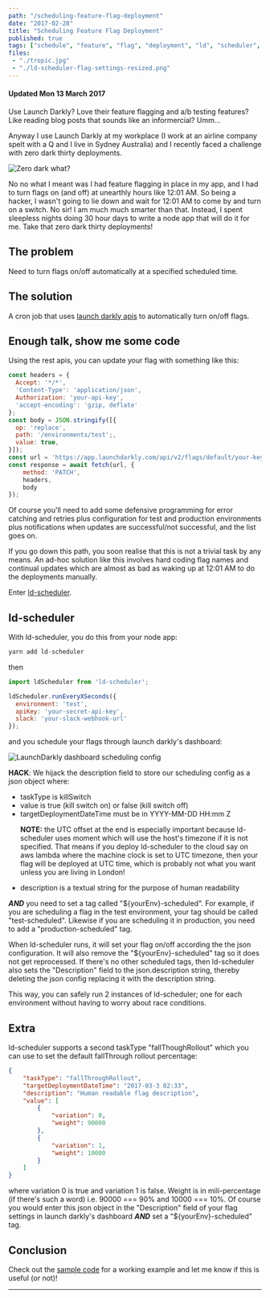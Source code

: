 ```yaml
---
path: "/scheduling-feature-flag-deployment"
date: "2017-02-28"
title: "Scheduling Feature Flag Deployment"
published: true
tags: ["schedule", "feature", "flag", "deployment", "ld", "scheduler", "automate", "automation", "scheduling"]
files:
 - "./tropic.jpg"
 - "./ld-scheduler-flag-settings-resized.png"
---
```


#### Updated Mon 13 March 2017

Use Launch Darkly? Love their feature flagging and a/b testing features? Like reading blog posts that sounds like an informercial? Umm...

Anyway I use Launch Darkly at my workplace (I work at an airline company spelt with a Q and I live in Sydney Australia) and I recently faced a
challenge with zero dark thirty deployments.

<img alt="Zero dark what?" src="/static/tropic-f1e4467c77ca99aa138b609a47a35be2.jpg" id="markdownImage"/>

No no what I meant was I had feature flagging in place in my app, and I had to turn flags on (and off) at unearthly hours like 12:01 AM. So being a hacker,
I wasn't going to lie down and wait for 12:01 AM to come by and turn on a switch. No sir! I am much much smarter than that. Instead, I spent sleepless nights
doing 30 hour days to write a node app that will do it for me. Take that zero dark thirty deployments!

## The problem
Need to turn flags on/off automatically at a specified scheduled time.  

## The solution
A cron job that uses [launch darkly apis](http://apidocs.launchdarkly.com/docs/update-feature-flag) to automatically turn on/off flags.

## Enough talk, show me some code
Using the rest apis, you can update your flag with something  like this:

```jsx
const headers = {
  Accept: '*/*',
  'Content-Type': 'application/json',
  Authorization: 'your-api-key',
  'accept-encoding': 'gzip, deflate'
};
const body = JSON.stringify([{
  op: 'replace',
  path: '/environments/test';,
  value: true,
}]);
const url = 'https://app.launchdarkly.com/api/v2/flags/default/your-key';
const response = await fetch(url, {
    method: 'PATCH',
    headers,
    body
});

```

Of course you'll need to add some defensive programming for error catching
and retries plus configuration for test and production environments
plus notifications when updates are successful/not successful, and the
list goes on.
 
If you go down this path, you soon realise that this is not a trivial 
task by any means. An ad-hoc solution like this involves hard coding
flag names and continual updates which are almost as bad as waking up at 
12:01 AM to do the deployments manually.

Enter [ld-scheduler](https://github.com/yusinto/ld-scheduler).

## ld-scheduler
With ld-scheduler, you do this from your node app:

```jsx
yarn add ld-scheduler
```

then

```jsx
import ldScheduler from 'ld-scheduler';

ldScheduler.runEveryXSeconds({
  environment: 'test',
  apiKey: 'your-secret-api-key',
  slack: 'your-slack-webhook-url'
});
```

and you schedule your flags through launch darkly's dashboard:

<img alt="LaunchDarkly dashboard scheduling config" src="/static/ld-scheduler-flag-settings-resized-76c5996c0023abfd1ddb827f7d737002.png" id="markdownImage"/>

**HACK**: We hijack the description field to store our scheduling config as a json object where:
<ul>
    <li>taskType is killSwitch</li>
    <li>value is true (kill switch on) or false (kill switch off)</li>
    <li>
        targetDeploymentDateTime must be in YYYY-MM-DD HH:mm Z
        <p>
            <b>NOTE:</b> the UTC offset at the end is especially important because ld-scheduler uses moment which will use the host's timezone if it is not specified.
             That means if you deploy ld-scheduler to the cloud say on aws lambda where the machine clock is set to UTC timezone, then your flag will be deployed at
             UTC time, which is probably not what you want unless you are living in London!
        </p>
    </li>
    <li>description is a textual string for the purpose of human readability</li>
</ul>

***AND*** you need to set a tag called "${yourEnv}-scheduled". For example, if you are scheduling a flag in the test environment,
your tag should be called "test-scheduled". Likewise if you are scheduling it in production, you need to add a "production-scheduled" tag.

When ld-scheduler runs, it will set your flag on/off according the the json configuration. It will also remove the "${yourEnv}-scheduled" tag so
it does not get reprocessed. If there's no other scheduled tags, then ld-scheduler also sets the "Description" field
to the json.description string, thereby deleting the json config replacing it with the description string.

This way, you can safely run 2 instances of ld-scheduler; one for each environment without having to worry about race conditions.

## Extra
ld-scheduler supports a second taskType "fallThoughRollout" which you can use to set the default fallThrough rollout percentage:

```json
{
    "taskType": "fallThroughRollout",
    "targetDeploymentDateTime": "2017-03-3 02:33",
    "description": "Human readable flag description",
    "value": [
        {
            "variation": 0,
            "weight": 90000
        },
        {
            "variation": 1,
            "weight": 10000
        }
    ]
}
```
where variation 0 is true and variation 1 is false. Weight is in mili-percentage (if there's such a word) i.e. 90000 === 90% and 10000 === 10%.
Of course you would enter this json object in the "Description" field of your flag settings in launch darkly's dashboard
***AND*** set a "${yourEnv}-scheduled" tag.

## Conclusion
Check out the [sample code](https://github.com/yusinto/ld-scheduler/tree/master/example) for a working example and let me know if this is useful (or not)!

---------------------------------------------------------------------------------------
